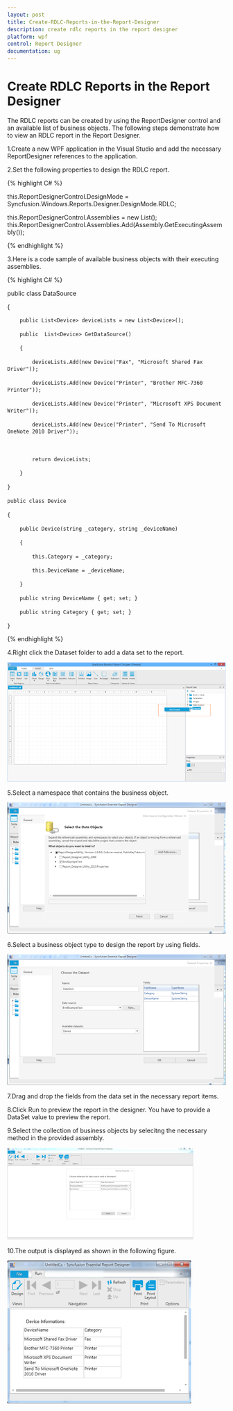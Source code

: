 ```yaml
---
layout: post
title: Create-RDLC-Reports-in-the-Report-Designer
description: create rdlc reports in the report designer
platform: wpf
control: Report Designer
documentation: ug
---
```


# Create RDLC Reports in the Report Designer

The RDLC reports can be created by using the ReportDesigner control and an available list of business objects. The following steps demonstrate how to view an RDLC report in the Report Designer.

1.Create a new WPF application in the Visual Studio and add the necessary ReportDesigner references to the application.

2.Set the following properties to design the RDLC report.

{% highlight C# %}

this.ReportDesignerControl.DesignMode = Syncfusion.Windows.Reports.Designer.DesignMode.RDLC;

this.ReportDesignerControl.Assemblies = new List<Assembly>();            this.ReportDesignerControl.Assemblies.Add(Assembly.GetExecutingAssembly());

{% endhighlight %}

3.Here is a code sample of available business objects with their executing assemblies.

{% highlight C# %}

public class DataSource

{        

        public List<Device> deviceLists = new List<Device>();     

        public  List<Device> GetDataSource()

        {

            deviceLists.Add(new Device("Fax", "Microsoft Shared Fax Driver"));

            deviceLists.Add(new Device("Printer", "Brother MFC-7360 Printer"));

            deviceLists.Add(new Device("Printer", "Microsoft XPS Document Writer"));

            deviceLists.Add(new Device("Printer", "Send To Microsoft OneNote 2010 Driver"));



            return deviceLists;

        }

    }

    public class Device

    {

        public Device(string _category, string _deviceName)

        {

            this.Category = _category;

            this.DeviceName = _deviceName;

        }

        public string DeviceName { get; set; }

        public string Category { get; set; }

    }

{% endhighlight %}

4.Right click the Dataset folder to add a data set to the report. 



   ![C:/Users/arshiazeba/AppData/Local/Microsoft/Windows/Temporary Internet Files/Content.Word/Fig86.png](Create-RDLC-Reports-in-the-Report-Designer_images/Create-RDLC-Reports-in-the-Report-Designer_img1.png)



5.Select a namespace that contains the business object.



  ![C:/Users/anandakumars/Desktop/1.PNG](Create-RDLC-Reports-in-the-Report-Designer_images/Create-RDLC-Reports-in-the-Report-Designer_img2.png)



6.Select a business object type to design the report by using fields.



  ![C:/Users/anandakumars/Desktop/2.PNG](Create-RDLC-Reports-in-the-Report-Designer_images/Create-RDLC-Reports-in-the-Report-Designer_img3.png)



7.Drag and drop the fields from the data set in the necessary report items.

8.Click Run to preview the report in the designer. You have to provide a DataSet value to preview the report.

9.Select the collection of business objects by selecitng the necessary method in the provided assembly.

  ![C:/Users/anandakumars/Desktop/FRImages/21.png](Create-RDLC-Reports-in-the-Report-Designer_images/Create-RDLC-Reports-in-the-Report-Designer_img4.png)



10.The output is displayed as shown in the following figure.



  ![C:/Users/anandakumars/Desktop/3.PNG](Create-RDLC-Reports-in-the-Report-Designer_images/Create-RDLC-Reports-in-the-Report-Designer_img5.png)



